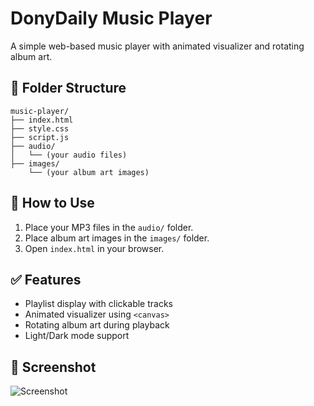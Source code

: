 # DonyDaily Music Player

A simple web-based music player with animated visualizer and rotating album art.

## 📁 Folder Structure

```
music-player/
├── index.html
├── style.css
├── script.js
├── audio/
│   └── (your audio files)
├── images/
    └── (your album art images)
```

## 🚀 How to Use

1. Place your MP3 files in the `audio/` folder.
2. Place album art images in the `images/` folder.
3. Open `index.html` in your browser.

## ✅ Features

- Playlist display with clickable tracks
- Animated visualizer using `<canvas>`
- Rotating album art during playback
- Light/Dark mode support

## 📸 Screenshot

![Screenshot](https://github.com/donydaily/music-player/images/screenshot.png)